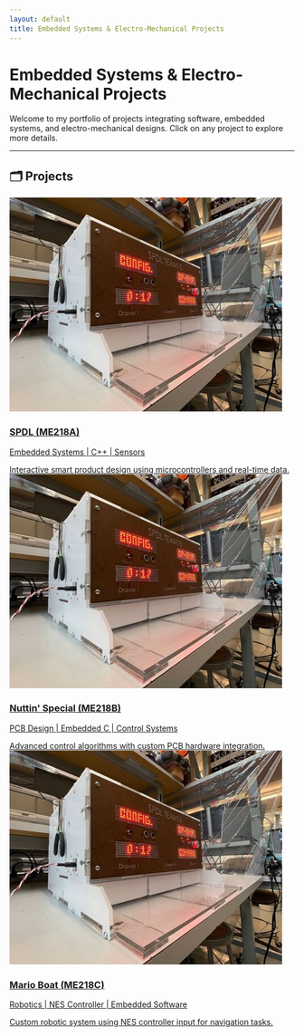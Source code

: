 ```yaml
---
layout: default
title: Embedded Systems & Electro-Mechanical Projects
---
```


# Embedded Systems & Electro-Mechanical Projects

Welcome to my portfolio of projects integrating software, embedded systems, and electro-mechanical designs. Click on any project to explore more details.

---

## 🗂️ Projects

<div class="project-grid">
  <div class="project-card">
    <a href="me218a-spdl.md">
      <img src="/assets/images/ph.jpg" alt="SPDL Project Thumbnail">
      <div class="card-content">
        <h3>SPDL (ME218A)</h3>
        <p>Embedded Systems | C++ | Sensors</p>
      </div>
      <div class="overlay-info">
        Interactive smart product design using microcontrollers and real-time data.
      </div>
    </a>
  </div>

  <div class="project-card">
    <a href="me218b-nuttin-special.md">
      <img src="/assets/images/ph.jpg" alt="Nuttin' Special Thumbnail">
      <div class="card-content">
        <h3>Nuttin' Special (ME218B)</h3>
        <p>PCB Design | Embedded C | Control Systems</p>
      </div>
      <div class="overlay-info">
        Advanced control algorithms with custom PCB hardware integration.
      </div>
    </a>
  </div>

  <div class="project-card">
    <a href="me218c-mario-boat.md">
      <img src="/assets/images/ph.jpg" alt="Mario Boat Project Thumbnail">
      <div class="card-content">
        <h3>Mario Boat (ME218C)</h3>
        <p>Robotics | NES Controller | Embedded Software</p>
      </div>
      <div class="overlay-info">
        Custom robotic system using NES controller input for navigation tasks.
      </div>
    </a>
  </div>
</div>
